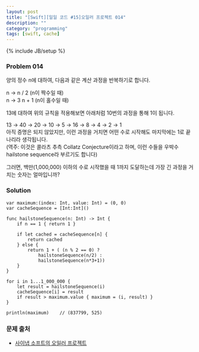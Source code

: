 ```yaml
---
layout: post
title: "[Swift][일일 코드 #15]오일러 프로젝트 014"
description: ""
category: "programming"
tags: [swift, cache]
---
```

{% include JB/setup %}

### Problem 014

양의 정수 n에 대하여, 다음과 같은 계산 과정을 반복하기로 합니다.

n → n / 2 (n이 짝수일 때)<br/>
n → 3 n + 1 (n이 홀수일 때)

13에 대하여 위의 규칙을 적용해보면 아래처럼 10번의 과정을 통해 1이 됩니다.

13 → 40 → 20 → 10 → 5 → 16 → 8 → 4 → 2 → 1<br/>
아직 증명은 되지 않았지만, 이런 과정을 거치면 어떤 수로 시작해도 마지막에는 1로 끝나리라 생각됩니다. <br/>
(역주: 이것은 콜라츠 추측 Collatz Conjecture이라고 하며, 이런 수들을 우박수 hailstone sequence라 부르기도 합니다)<br/>

그러면, 백만(1,000,000) 이하의 수로 시작했을 때 1까지 도달하는데 가장 긴 과정을 거치는 숫자는 얼마입니까?

### Solution

	var maximum:(index: Int, value: Int) = (0, 0)
	var cacheSequence = [Int:Int]()

	func hailstoneSequence(n: Int) -> Int {
		if n == 1 { return 1 }

		if let cached = cacheSequence[n] {
			return cached
		} else {
			return 1 + ( (n % 2 == 0) ?
				hailstoneSequence(n/2) :
				hailstoneSequence(n*3+1))
		}
	}

	for i in 1...1_000_000 {
		let result = hailstoneSequence(i)
		cacheSequence[i] = result
		if result > maximum.value { maximum = (i, result) }
	}

	println(maximum)	// (837799, 525)

### 문제 출처

* [사이냅 소프트의 오일러 프로젝트](http://euler.synap.co.kr/prob_detail.php?id=14)